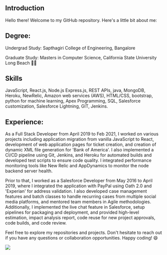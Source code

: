 
## Introduction
Hello there! Welcome to my GitHub repository. Here's a little bit about me:

## Degree:

Undergrad Study: Sapthagiri College of Engineering, Bangalore


Graduate Study: Masters in Computer Science, California State University Long Beach 🏄‍♀️

## Skills
JavaScript, React.js, Node.js Express.js, REST APIs, java, MongoDB, Heroku, NewRelic, Amazon web services (AWS), HTML/CSS, bootstrap, python for machine learning, Apex Programming, SQL, Salesforce customization, Salesforce Lightning, GIT, Jenkins.

## Experience:

As a Full Stack Developer from April 2019 to Feb 2021, I worked on various projects including application migration from vanilla JavaScript to React, development of web application pages for ticket creation, and creation of dynamic XML file generation for 'Bank of America'. I also implemented a CI/CD pipeline using Git, Jenkins, and Heroku for automated builds and developed test scripts to ensure code quality. I integrated performance monitoring tools like New Relic and AppDynamics to monitor the node backend server health.

Prior to that, I worked as a Salesforce Developer from May 2016 to April 2019, where I integrated the application with PayPal using Oath 2.0 and 'Experian' for address validation. I also developed case management features and batch classes to handle recurring cases from multiple social media platforms, and mentored team members in Agile methodologies. Additionally, I implemented the live chat feature in Salesforce, setup pipelines for packaging and deployment, and provided high-level estimation, impact analysis report, code reuse for new project approvals, code builds, and code review.

Feel free to explore my repositories and projects. Don't hesitate to reach out if you have any questions or collaboration opportunities. Happy coding! 😄

<!-- - 🔗 Used 
  ![](https://github-readme-streak-stats.herokuapp.com/?user=AkshathaHebba) -->

![](https://komarev.com/ghpvc/?username=AkshathaHebba)
